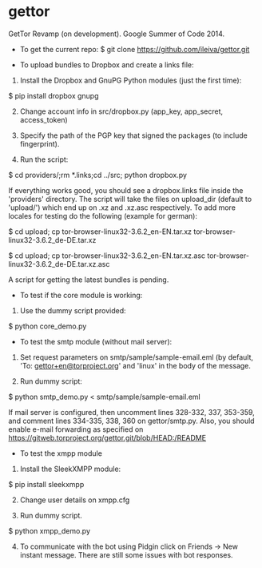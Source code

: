 gettor
======

GetTor Revamp (on development).
Google Summer of Code 2014.

* To get the current repo:
$ git clone https://github.com/ileiva/gettor.git

* To upload bundles to Dropbox and create a links file:

1) Install the Dropbox and GnuPG Python modules (just the first time):

$ pip install dropbox gnupg

2) Change account info in src/dropbox.py (app_key, app_secret, access_token)

3) Specify the path of the PGP key that signed the packages (to include fingerprint).

4) Run the script:

$ cd providers/;rm *.links;cd ../src; python dropbox.py

If everything works good, you should see a dropbox.links file inside the 'providers' directory. The script will take the files on upload_dir (default to 'upload/') which end up on .xz and .xz.asc respectively. To add more locales for testing do the following (example for german):

$ cd upload; cp tor-browser-linux32-3.6.2_en-EN.tar.xz tor-browser-linux32-3.6.2_de-DE.tar.xz

$ cd upload; cp tor-browser-linux32-3.6.2_en-EN.tar.xz.asc tor-browser-linux32-3.6.2_de-DE.tar.xz.asc

A script for getting the latest bundles is pending.

* To test if the core module is working:

1) Use the dummy script provided:

$ python core_demo.py

* To test the smtp module (without mail server):

1) Set request parameters on smtp/sample/sample-email.eml (by default, 'To: gettor+en@torproject.org' and 'linux' in the body of the message. 

2) Run dummy script:

$ python smtp_demo.py < smtp/sample/sample-email.eml

If mail server is configured, then uncomment lines 328-332, 337, 353-359, and comment lines 334-335, 338, 360 on gettor/smtp.py. Also, you should enable e-mail forwarding as specified on https://gitweb.torproject.org/gettor.git/blob/HEAD:/README

* To test the xmpp module

1) Install the SleekXMPP module:

$ pip install sleekxmpp

2) Change user details on xmpp.cfg

3) Run dummy script.

$ python xmpp_demo.py

4) To communicate with the bot using Pidgin click on Friends -> New instant message. There are still some issues with bot responses.





